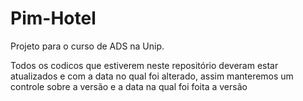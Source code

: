 # Pim-Hotel

Projeto para o curso de ADS na Unip.

Todos os codicos que estiverem neste repositório deveram estar atualizados e com a data no qual foi alterado, assim manteremos um controle sobre a versão e a data na qual foi foita a versão
